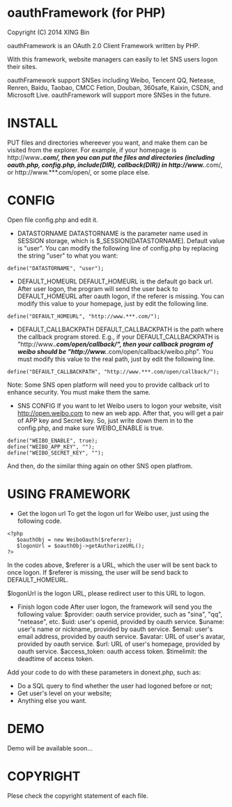 oauthFramework (for PHP)
========================
Copyright (C) 2014 XING Bin

oauthFramework is an OAuth 2.0 Client Framework written by PHP.

With this framework, website managers can easily to let SNS users logon their sites.

oauthFramework support SNSes including Weibo, Tencent QQ, Netease, Renren, Baidu, Taobao, CMCC Fetion, 
Douban, 360safe, Kaixin, CSDN, and Microsoft Live. oauthFramework will support more SNSes in the future.


INSTALL
=======

PUT files and directories whereever you want, and make them can be visited from the explorer.
For example, if your homepage is http://www.***.com/, then you can put the files and directories
(including oauth.php, config.php, include(DIR), callback(DIR)) in http://www.***.com/, or 
http://www.***.com/open/, or some place else.


CONFIG
======

Open file config.php and edit it.

* DATASTORNAME
DATASTORNAME is the parameter name used in SESSION storage, which is $_SESSION[DATASTORNAME].
Default value is "user".
You can modify the following line of config.php by replacing the string "user" to what you want:
```
define("DATASTORNAME", "user");
```

* DEFAULT_HOMEURL
DEFAULT_HOMEURL is the default go back url.
After user logon, the program will send the user back to DEFAULT_HOMEURL after oauth logon, if the referer is missing.
You can modify this value to your homepage, just by edit the following line.
```
define("DEFAULT_HOMEURL", "http://www.***.com/");
```

* DEFAULT_CALLBACKPATH
DEFAULT_CALLBACKPATH is the path where the callback program stored.
E.g., if your DEFAULT_CALLBACKPATH is "http://www.***.com/open/callback/", 
then your callback program of weibo should be "http://www.***.com/open/callback/weibo.php". 
You must modify this value to the real path, just by edit the following line.
```
define("DEFAULT_CALLBACKPATH", "http://www.***.com/open/callback/");
```
Note: Some SNS open platform will need you to provide callback url to enhance security. You must make them the same.

* SNS CONFIG
If you want to let Weibo users to logon your website, visit http://open.weibo.com to new an web app.
After that, you will get a pair of APP key and Secret key.
So, just write down them in to the config.php, and make sure WEIBO_ENABLE is true.
```
define("WEIBO_ENABLE", true);
define("WEIBO_APP_KEY", "");
define("WEIBO_SECRET_KEY", "");
```
And then, do the similar thing again on other SNS open platfrom.


USING FRAMEWORK
===============

* Get the logon url
To get the logon url for Weibo user, just using the following code.
```
<?php
   $oauthObj = new WeiboOauth($referer);
   $logonUrl = $oauthObj->getAuthorizeURL();
?>
```

In the codes above, $referer is a URL, which the user will be sent back to once logon.
If $referer is missing, the user will be send back to DEFAULT_HOMEURL.

$logonUrl is the logon URL, please redirect user to this URL to logon.

* Finish logon code
After user logon, the framework will send you the following value:
$provider: oauth service provider, such as "sina", "qq", "netease", etc.
$uid: user's openid, provided by oauth service.
$uname: user's name or nickname, provided by oauth service.
$email: user's email address, provided by oauth service.
$avatar: URL of user's avatar, provided by oauth service.
$url: URL of user's homepage, provided by oauth service.
$access_token: oauth access token.
$timelimit: the deadtime of access token.

Add your code to do with these parameters in donext.php, such as:
* Do a SQL query to find whether the user had logoned before or not;
* Get user's level on your website;
* Anything else you want.


DEMO
====

Demo will be available soon...


COPYRIGHT
=========

Plese check the copyright statement of each file.
